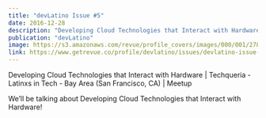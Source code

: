 ```yaml
---
title: "devLatino Issue #5"
date: 2016-12-28
description: "Developing Cloud Technologies that Interact with Hardware | Techqueria - Latinxs in Tech - Bay Area (San Francisco, CA) | Meetup"
publication: "devLatino"
image: https://s3.amazonaws.com/revue/profile_covers/images/000/001/278/cover/devLatino_Email_Header_180221.png?1519238811
link: https://www.getrevue.co/profile/devlatino/issues/devlatino-issue-5-senate-to-vote-on-net-neutrality-90128
---
```


Developing Cloud Technologies that Interact with Hardware | Techqueria - Latinxs in Tech - Bay Area (San Francisco, CA) | Meetup

We’ll be talking about Developing Cloud Technologies that Interact with Hardware!
